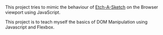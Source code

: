 This project tries to mimic the behaviour of [Etch-A-Sketch](https://en.wikipedia.org/wiki/Etch_A_Sketch) on the Browser viewport using JavaScript.



This project is to teach myself the basics of DOM Manipulation using Javascript and Flexbox.

